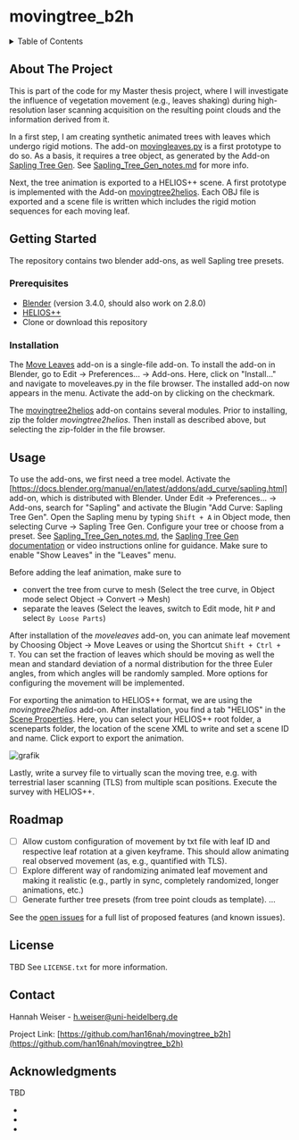 # movingtree_b2h

<!-- TABLE OF CONTENTS -->
<details>
  <summary>Table of Contents</summary>
  <ol>
    <li>
      <a href="#about-the-project">About The Project</a>
    </li>
    <li>
      <a href="#getting-started">Getting Started</a>
      <ul>
        <li><a href="#prerequisites">Prerequisites</a></li>
        <li><a href="#installation">Installation</a></li>
      </ul>
    </li>
    <li><a href="#usage">Usage</a></li>
    <li><a href="#roadmap">Roadmap</a></li>
    <li><a href="#license">License</a></li>
    <li><a href="#contact">Contact</a></li>
    <li><a href="#acknowledgments">Acknowledgments</a></li>
  </ol>
</details>

<!-- ABOUT THE PROJECT -->
## About The Project

This is part of the code for my Master thesis project, where I will investigate the influence of vegetation movement (e.g., leaves shaking) during
high-resolution laser scanning acquisition on the resulting point clouds and the information derived from it.

In a first step, I am creating synthetic animated trees with leaves which undergo rigid motions. The add-on [movingleaves.py](https://github.com/han16nah/movingtree_b2h/blob/main/addons/moveleaves.py)
is a first prototype to do so. As a basis, it requires a tree object, as generated by the Add-on [Sapling Tree Gen](https://docs.blender.org/manual/en/latest/addons/add_curve/sapling.html). See [Sapling_Tree_Gen_notes.md](https://github.com/han16nah/movingtree_b2h/blob/main/Sapling_Tree_Gen_notes.md) for more info.

Next, the tree animation is exported to a HELIOS++ scene. A first prototype is implemented with the Add-on [movingtree2helios](https://github.com/han16nah/movingtree_b2h/tree/main/addons/movingtree2helios).
Each OBJ file is exported and a scene file is written which includes the rigid motion sequences for each moving leaf.


<!-- GETTING STARTED -->
## Getting Started

The repository contains two blender add-ons, as well Sapling tree presets. 

### Prerequisites

- [Blender](https://www.blender.org/) (version 3.4.0, should also work on 2.8.0)
- [HELIOS++](https://github.com/3dgeo-heidelberg/helios)
- Clone or download this repository

### Installation

The [Move Leaves](https://github.com/han16nah/movingtree_b2h/blob/main/addons/moveleaves.py) add-on is a single-file add-on. 
To install the add-on in Blender, go to Edit -> Preferences... -> Add-ons. Here, click on "Install..." and navigate to moveleaves.py in the file browser. The installed add-on now appears in the menu. Activate the add-on by clicking on the checkmark.

The [movingtree2helios](https://github.com/han16nah/movingtree_b2h/tree/main/addons/movingtree2helios) add-on contains several modules. Prior to installing, zip the folder *movingtree2helios*. Then install as described above, but selecting the zip-folder in the file browser.


<!-- USAGE EXAMPLES -->
## Usage

To use the add-ons, we first need a tree model. Activate the [https://docs.blender.org/manual/en/latest/addons/add_curve/sapling.html] add-on, which is distributed with Blender. Under Edit -> Preferences... -> Add-ons, search for "Sapling" and activate the Blugin "Add Curve: Sapling Tree Gen".
Open the Sapling menu by typing `Shift + A` in Object mode, then selecting Curve -> Sapling Tree Gen. Configure your tree or choose from a preset. See [Sapling_Tree_Gen_notes.md](https://github.com/han16nah/movingtree_b2h/blob/main/Sapling_Tree_Gen_notes.md), the [Sapling Tree Gen documentation](https://docs.blender.org/manual/en/latest/addons/add_curve/sapling.html) or video instructions online for guidance. Make sure to enable "Show Leaves" in the "Leaves" menu.

Before adding the leaf animation, make sure to
- convert the tree from curve to mesh (Select the tree curve, in Object mode select Object -> Convert -> Mesh)
- separate the leaves (Select the leaves, switch to Edit mode, hit `P` and select `By Loose Parts`)

After installation of the *moveleaves* add-on, you can animate leaf movement by Choosing Object -> Move Leaves or using the Shortcut `Shift + Ctrl + T`. You can set the fraction of leaves which should be moving as well the mean and standard deviation of a normal distribution for the three Euler angles, from which angles will be randomly sampled. More options for configuring the movement will be implemented. 

For exporting the animation to HELIOS++ format, we are using the *movingtree2helios* add-on.
After installation, you find a tab "HELIOS" in the [Scene Properties](https://docs.blender.org/manual/en/latest/scene_layout/scene/properties.html). Here, you can select your HELIOS++ root folder, a sceneparts folder, the location of the scene XML to write and set a scene ID and name. Click export to export the animation.

![grafik](https://user-images.githubusercontent.com/41050948/210845737-5aa93697-a974-4c70-b878-0998d8bb8c71.png)

Lastly, write a survey file to virtually scan the moving tree, e.g. with terrestrial laser scanning (TLS) from multiple scan positions. Execute the survey with HELIOS++. 

<!-- ROADMAP -->
## Roadmap

- [ ] Allow custom configuration of movement by txt file with leaf ID and respective leaf rotation at a given keyframe. This should allow animating real observed movement (as, e.g., quantified with TLS).
- [ ] Explore different way of randomizing animated leaf movement and making it realistic (e.g., partly in sync, completely randomized, longer animations, etc.)
- [ ] Generate further tree presets (from tree point clouds as template).
...

See the [open issues](https://github.com/han16nah/movingtree_b2h/issues) for a full list of proposed features (and known issues).


<!-- LICENSE -->
## License

TBD
See `LICENSE.txt` for more information.



<!-- CONTACT -->
## Contact

Hannah Weiser - h.weiser@uni-heidelberg.de

Project Link: [https://github.com/han16nah/movingtree_b2h](https://github.com/han16nah/movingtree_b2h)



<!-- ACKNOWLEDGMENTS -->
## Acknowledgments

TBD
* []()
* []()
* []()
